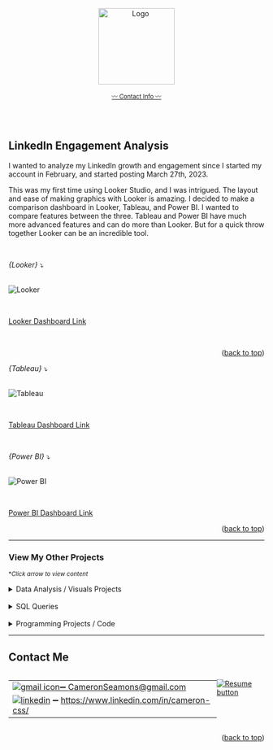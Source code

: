 <a name="readme-top"></a>
<div align="center">

<img src="https://github.com/CameronCSS/Data-Analysis/assets/121735588/13444e81-c64e-4a90-b166-60825205988d" alt="Logo" height="150">



   <sub><a href="#Contact">:wavy_dash: Contact Info :wavy_dash:</a></sub>
<br>
    <br>
  </p>
</div>

<br>

## LinkedIn Engagement Analysis

I wanted to analyze my LinkedIn growth and engagement since I started my account in February, and started posting March 27th, 2023.

This was my first time using Looker Studio, and I was intrigued. The layout and ease of making graphics with Looker is amazing. I decided to make a comparison dashboard in Looker, Tableau, and Power BI.
I wanted to compare features between the three. Tableau and Power BI have much more advanced features and can do more than Looker. But for a quick throw together Looker can be an incredible tool.

<br>

_{Looker}_ :arrow_heading_down:
<br>
<br>

![Looker](https://github.com/CameronCSS/Data-Analysis/assets/121735588/82c37dbf-f4e2-4c3c-af2f-c7ff76dc9b39)

<br>

[Looker Dashboard Link](https://lookerstudio.google.com/u/0/reporting/dd0c4b16-6f17-4f3b-9f06-8fc4b25bfc16/page/D6DPD)

<br>

<p align="right">(<a href="#readme-top">back to top</a>)</p>

_{Tableau}_ :arrow_heading_down:
<br>
<br>

![Tableau](https://github.com/CameronCSS/Data-Analysis/assets/121735588/8139e34c-d3ad-48b4-a379-9a87e567a60c)

<br>

[Tableau Dashboard Link](https://public.tableau.com/app/profile/cameron.seamons/viz/LinkedInEngagementAnalysis/LinkedInEngagementAnalysis)

<br>

_{Power BI}_ :arrow_heading_down:
<br>
<br>

![Power BI](https://github.com/CameronCSS/Data-Analysis/assets/121735588/67ea9e3a-7a73-41b7-aab9-0c3ee2c283ff)


<br>

[Power BI Dashboard Link](https://app.powerbi.com/groups/me/reports/0ebb610a-18a2-4f3b-8ae9-d7bc931e7228/ReportSection)


<p align="right">(<a href="#readme-top">back to top</a>)</p>



----
### View My Other Projects
<sub>**Click arrow to view content*</sub>

<details>
<summary>Data Analysis / Visuals Projects</summary>
<a href="https://cameroncss.github.io/Data-Analysis/Netflix/index.html" target="new">Netflix Movies and TV Shows</a>
<br>
&nbsp; &nbsp;:arrow_right_hook: - Built out multiple sheets to display on a single visual, and created an interactive dashboard.
<br>	
<br>
<a href="https://github.com/CameronCSS/Data-Analysis/tree/main/SLC%20civilian%20complaints" target="new">SLC civilian complaints</a>
  <br>
&nbsp; &nbsp;:arrow_right_hook: - Utilized API calls to gather data from public sources. Built a local DB to use in Power BI to uncover valuable insights.
  <br>
</details>
<br>

<details>
  <summary>SQL Queries</summary>
<a href="https://github.com/CameronCSS/SQL-Queries/tree/main/8%20Week%20SQL%20Challenge%20%23%201" target="new">8 Week SQL Challenge # 1</a>
<br>
&nbsp; &nbsp;:arrow_right_hook: - Explored complex queries to clean data, compute customer figures, and organize data in unusual ways.
<br>
<br>
<a href="https://github.com/CameronCSS/SQL-Queries/tree/main/Khan%20Academy%20Advanced%20SQL" target="new">Khan Academy Advanced SQL</a>
<br>
&nbsp; &nbsp;:arrow_right_hook: - Expand SQL knowledge about combining tables with JOINs and using multiple queries at once.
<br>
<br>
<a href="https://github.com/CameronCSS/SQL-Queries/tree/main/SQLbolt%20-%20SQL%20lessons" target="new">SQLbolt - SQL lessons</a>
<br>
&nbsp; &nbsp;:arrow_right_hook: - Refreshed foundational understanding of SQL and discovered context variations among SQL-powered platforms.
<br>

</details>
    
<br>
<details>
<summary>Programming Projects / Code</summary>
<a href="https://github.com/CameronCSS/Programming-Languages/tree/main/Python%20Wage%20Calculator" target="new">Python Wage Calculator</a>

&nbsp; &nbsp;:arrow_right_hook: - Learned the power of Pandas and PyQt5 libraries. Also learned the importance of notating code for Bug fixing in the future.
</details>

----

<a name="Contact"></a> 

## Contact Me

<div style="display: flex;">
  <table style="flex: 1;">
  
||
| --- |
| <a href="mailto:CameronSeamons@gmail.com">![gmail icon](https://user-images.githubusercontent.com/121735588/216516513-1bd223b5-89d4-4d02-860e-b132c18c47d9.png):heavy_minus_sign: CameronSeamons@gmail.com |
| <a href="https://www.linkedin.com/in/cameron-css/">![linkedin](https://user-images.githubusercontent.com/121735588/215363352-ad51a5e1-0de8-48be-8ceb-28c610e5d34d.png)</a> :heavy_minus_sign: https://www.linkedin.com/in/cameron-css/|

  </table>
  <p style="margin-left: auto;">
    <a href="https://docs.google.com/document/d/1idTVL4nRGOejqW6EkpfhsD-dNQRLzmX08y5hI3TYLns/edit?usp=sharing" target="_blank" rel="noopener noreferrer">
      <img src="https://user-images.githubusercontent.com/121735588/215364205-abdfc0ac-53db-4733-8d43-b57c1bafb802.png" alt="Resume button">
    </a>
  </p>
</div>

<p align="right">(<a href="#readme-top">back to top</a>)</p>
